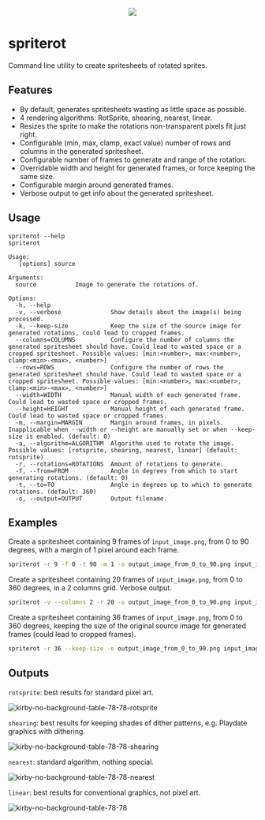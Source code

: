 <p align="center">
  <img src="https://user-images.githubusercontent.com/19392104/217358543-1a589bea-9cf0-4922-9b2b-aae28e617820.png">
</p>

# spriterot
Command line utility to create spritesheets of rotated sprites.

## Features
- By default, generates spritesheets wasting as little space as possible.
- 4 rendering algorithms: RotSprite, shearing, nearest, linear.
- Resizes the sprite to make the rotations non-transparent pixels fit just right.
- Configurable (min, max, clamp, exact value) number of rows and columns in the generated spritesheet.
- Configurable number of frames to generate and range of the rotation.
- Overridable width and height for generated frames, or force keeping the same size.
- Configurable margin around generated frames.
- Verbose output to get info about the generated spritesheet.

## Usage
```
spriterot --help                                                        
spriterot

Usage:
   [options] source

Arguments:
  source           Image to generate the rotations of.

Options:
  -h, --help
  -v, --verbose              Show details about the image(s) being processed.
  -k, --keep-size            Keep the size of the source image for generated rotations, could lead to cropped frames.
  --columns=COLUMNS          Configure the number of columns the generated spritesheet should have. Could lead to wasted space or a cropped spritesheet. Possible values: [min:<number>, max:<number>, clamp:<min>-<max>, <number>]
  --rows=ROWS                Configure the number of rows the generated spritesheet should have. Could lead to wasted space or a cropped spritesheet. Possible values: [min:<number>, max:<number>, clamp:<min>-<max>, <number>]
  --width=WIDTH              Manual width of each generated frame. Could lead to wasted space or cropped frames.
  --height=HEIGHT            Manual height of each generated frame. Could lead to wasted space or cropped frames.
  -m, --margin=MARGIN        Margin around frames, in pixels. Inapplicable when --width or --height are manually set or when --keep-size is enabled. (default: 0)
  -a, --algorithm=ALGORITHM  Algorithm used to rotate the image. Possible values: [rotsprite, shearing, nearest, linear] (default: rotsprite)
  -r, --rotations=ROTATIONS  Amount of rotations to generate.
  -f, --from=FROM            Angle in degrees from which to start generating rotations. (default: 0)
  -t, --to=TO                Angle in degrees up to which to generate rotations. (default: 360)
  -o, --output=OUTPUT        Output filename.
```

## Examples

Create a spritesheet containing 9 frames of `input_image.png`, from 0 to 90 degrees, with a margin of 1 pixel around each frame.
```bash
spriterot -r 9 -f 0 -t 90 -m 1 -o output_image_from_0_to_90.png input_image.png
```


Create a spritesheet containing 20 frames of `input_image.png`, from 0 to 360 degrees, in a 2 columns grid. Verbose output.
```bash
spriterot -v --columns 2 -r 20 -o output_image_from_0_to_90.png input_image.png
```


Create a spritesheet containing 36 frames of `input_image.png`, from 0 to 360 degrees, keeping the size of the original source image for generated frames (could lead to cropped frames).
```bash
spriterot -r 36 --keep-size -o output_image_from_0_to_90.png input_image.png
```

## Outputs

`rotsprite`: best results for standard pixel art.

![kirby-no-background-table-78-78-rotsprite](https://user-images.githubusercontent.com/19392104/217350096-ef44d493-9c46-4679-8261-d459a098d93d.png)

`shearing`: best results for keeping shades of dither patterns, e.g. Playdate graphics with dithering.

![kirby-no-background-table-78-78-shearing](https://user-images.githubusercontent.com/19392104/217350302-6e57b1df-99ea-4622-98a6-e6de48fbac5a.png)

`nearest`: standard algorithm, nothing special.

![kirby-no-background-table-78-78-nearest](https://user-images.githubusercontent.com/19392104/217350372-274bf2ec-2b1c-45c2-a91f-e67dfc884890.png)

`linear`: best results for conventional graphics, not pixel art. 

![kirby-no-background-table-78-78](https://user-images.githubusercontent.com/19392104/217350403-22f86bd7-24a0-4af2-8d9b-9c14104f8d39.png)
